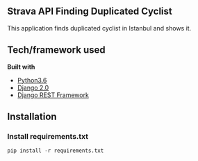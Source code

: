 ## Strava API Finding Duplicated Cyclist
This application finds duplicated cyclist in Istanbul and shows it.

## Tech/framework used

<b>Built with</b>
- [Python3.6](https://www.python.org)
- [Django 2.0](https://www.djangoproject.com)
- [Django REST Framework](http://www.django-rest-framework.org)

## Installation
### Install requirements.txt 
```
pip install -r requirements.txt
```
